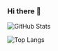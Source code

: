 ### Hi there 👋


![GitHub Stats](https://github-readme-stats.vercel.app/api?username=Ikken9&theme=radical)

![Top Langs](https://github-readme-stats.vercel.app/api/top-langs/?username=Ikken9&layout=compact&theme=radical)

